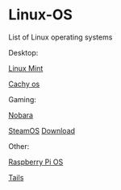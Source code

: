 # Linux-OS
List of Linux operating systems

Desktop:

[Linux Mint](https://linuxmint.com/)

[Cachy os](https://cachyos.org/)

Gaming:

[Nobara](https://nobaraproject.org/)

[SteamOS](https://store.steampowered.com/steamos/buildyourown) 
[Download](https://store.steampowered.com/steamos/download/?ver=steamdeck&snr=)


Other:

[Raspberry Pi OS](https://www.raspberrypi.com/software/)

[Tails](https://tails.boum.org/)

